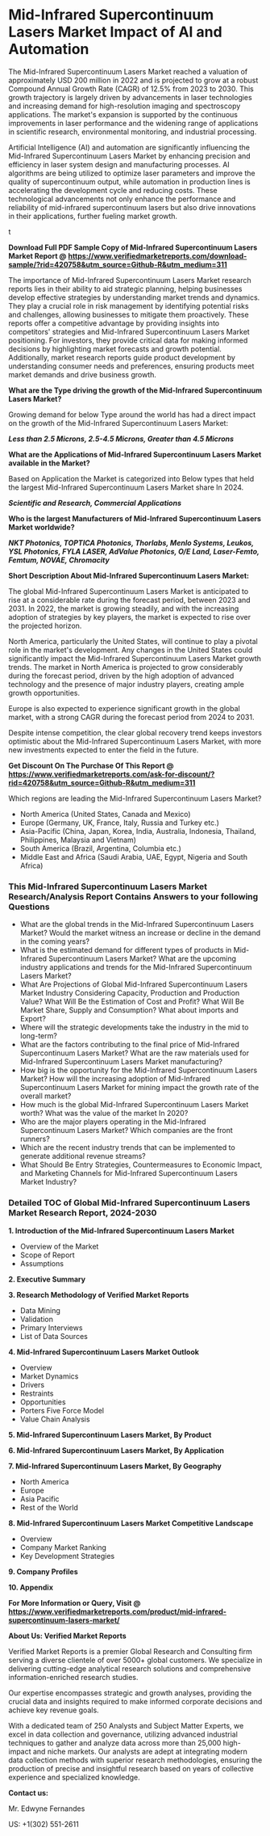 <meta name="title" content="Global Mid-Infrared Supercontinuum Lasers Market Impact of AI and Automation"><meta name="description" content="The Mid-Infrared Supercontinuum Lasers Market reached a valuation of approximately USD 200 million in 2022 and is projected to grow at a robust Compound Annual Growth "><meta name="title" content="Mid-Infrared Supercontinuum Lasers Market Size, Share, Scope, Trends, Growth, Opportunities, Analysis, Forecast"><h1>Mid-Infrared Supercontinuum Lasers Market Impact of AI and Automation</h1><p>The Mid-Infrared Supercontinuum Lasers Market reached a valuation of approximately USD 200 million in 2022 and is projected to grow at a robust Compound Annual Growth Rate (CAGR) of 12.5% from 2023 to 2030. This growth trajectory is largely driven by advancements in laser technologies and increasing demand for high-resolution imaging and spectroscopy applications. The market's expansion is supported by the continuous improvements in laser performance and the widening range of applications in scientific research, environmental monitoring, and industrial processing.</p><p>Artificial Intelligence (AI) and automation are significantly influencing the Mid-Infrared Supercontinuum Lasers Market by enhancing precision and efficiency in laser system design and manufacturing processes. AI algorithms are being utilized to optimize laser parameters and improve the quality of supercontinuum output, while automation in production lines is accelerating the development cycle and reducing costs. These technological advancements not only enhance the performance and reliability of mid-infrared supercontinuum lasers but also drive innovations in their applications, further fueling market growth.</p>t</p><p id="" class=""><strong>Download Full PDF Sample Copy of Mid-Infrared Supercontinuum Lasers Market Report @ <a href="https://www.verifiedmarketreports.com/download-sample/?rid=420758&utm_source=Github-R&utm_medium=311" target="_blank">https://www.verifiedmarketreports.com/download-sample/?rid=420758&utm_source=Github-R&utm_medium=311</a></strong></p><p>The importance of&nbsp;Mid-Infrared Supercontinuum Lasers Market research reports lies in their ability to aid strategic planning, helping businesses develop effective strategies by understanding market trends and dynamics. They play a crucial role in risk management by identifying potential risks and challenges, allowing businesses to mitigate them proactively. These reports offer a competitive advantage by providing insights into competitors' strategies and Mid-Infrared Supercontinuum Lasers Market positioning. For investors, they provide critical data for making informed decisions by highlighting market forecasts and growth potential. Additionally, market research reports guide product development by understanding consumer needs and preferences, ensuring products meet market demands and drive business growth.</p><p><strong>What are the&nbsp;Type driving the growth of the Mid-Infrared Supercontinuum Lasers Market?</strong></p><p id="" class="">Growing demand for below Type around the world has had a direct impact on the growth of the Mid-Infrared Supercontinuum Lasers Market:</p><em><strong>Less than 2.5 Microns, 2.5-4.5 Microns, Greater than 4.5 Microns</strong></em></p><strong>What are the&nbsp;Applications&nbsp;of Mid-Infrared Supercontinuum Lasers Market available in the Market?</strong></p><p id="" class="">Based on Application the Market is categorized into Below types that held the largest Mid-Infrared Supercontinuum Lasers Market share In 2024.</p><em><strong>Scientific and Research, Commercial Applications</strong></em></p><strong>Who is the largest Manufacturers of Mid-Infrared Supercontinuum Lasers Market worldwide?</strong></p><p><em><strong>NKT Photonics, TOPTICA Photonics, Thorlabs, Menlo Systems, Leukos, YSL Photonics, FYLA LASER, AdValue Photonics, O/E Land, Laser-Femto, Femtum, NOVAE, Chromacity</strong></em></p><p id="" class=""><strong>Short Description About Mid-Infrared Supercontinuum Lasers Market:</strong></p><p>The global Mid-Infrared Supercontinuum Lasers Market is anticipated to rise at a considerable rate during the forecast period, between 2023 and 2031. In 2022, the market is growing steadily, and with the increasing adoption of strategies by key players, the market is expected to rise over the projected horizon.</p><p>North America, particularly the United States, will continue to play a pivotal role in the market's development. Any changes in the United States could significantly impact the Mid-Infrared Supercontinuum Lasers Market growth trends. The market in North America is projected to grow considerably during the forecast period, driven by the high adoption of advanced technology and the presence of major industry players, creating ample growth opportunities.</p><p>Europe is also expected to experience significant growth in the global market, with a strong CAGR during the forecast period from 2024 to 2031.</p><p>Despite intense competition, the clear global recovery trend keeps investors optimistic about the Mid-Infrared Supercontinuum Lasers Market, with more new investments expected to enter the field in the future.</p><p id="" class=""><strong>Get Discount On The Purchase Of This Report @ <a href="https://www.verifiedmarketreports.com/ask-for-discount/?rid=420758&utm_source=Github-R&utm_medium=311" target="_blank">https://www.verifiedmarketreports.com/ask-for-discount/?rid=420758&utm_source=Github-R&utm_medium=311</a></strong></p>Which regions are leading the Mid-Infrared Supercontinuum Lasers Market?</p><ul><li>North America (United States, Canada and Mexico)</li><li>Europe (Germany, UK, France, Italy, Russia and Turkey etc.)</li><li>Asia-Pacific (China, Japan, Korea, India, Australia, Indonesia, Thailand, Philippines, Malaysia and Vietnam)</li><li>South America (Brazil, Argentina, Columbia etc.)</li><li>Middle East and Africa (Saudi Arabia, UAE, Egypt, Nigeria and South Africa)</li></ul><h3 id="" class="">This Mid-Infrared Supercontinuum Lasers Market Research/Analysis Report Contains Answers to your following Questions</h3><ul><li>What are the global trends in the Mid-Infrared Supercontinuum Lasers Market? Would the market witness an increase or decline in the demand in the coming years?</li><li>What is the estimated demand for different types of products in Mid-Infrared Supercontinuum Lasers Market? What are the upcoming industry applications and trends for the Mid-Infrared Supercontinuum Lasers Market?</li><li>What Are Projections of Global Mid-Infrared Supercontinuum Lasers Market Industry Considering Capacity, Production and Production Value? What Will Be the Estimation of Cost and Profit? What Will Be Market Share, Supply and Consumption? What about imports and Export?</li><li>Where will the strategic developments take the industry in the mid to long-term?</li><li>What are the factors contributing to the final price of Mid-Infrared Supercontinuum Lasers Market? What are the raw materials used for Mid-Infrared Supercontinuum Lasers Market manufacturing?</li><li>How big is the opportunity for the Mid-Infrared Supercontinuum Lasers Market? How will the increasing adoption of Mid-Infrared Supercontinuum Lasers Market for mining impact the growth rate of the overall market?</li><li>How much is the global Mid-Infrared Supercontinuum Lasers Market worth? What was the value of the market In 2020?</li><li>Who are the major players operating in the Mid-Infrared Supercontinuum Lasers Market? Which companies are the front runners?</li><li>Which are the recent industry trends that can be implemented to generate additional revenue streams?</li><li>What Should Be Entry Strategies, Countermeasures to Economic Impact, and Marketing Channels for Mid-Infrared Supercontinuum Lasers Market Industry?</li></ul><h3 id="" class="">Detailed TOC of Global Mid-Infrared Supercontinuum Lasers Market Research Report, 2024-2030</h3><p id="" class=""><strong>1. Introduction of the Mid-Infrared Supercontinuum Lasers Market</strong></p><ul><li>Overview of the Market</li><li>Scope of Report</li><li>Assumptions</li></ul><p id="" class=""><strong>2. Executive Summary</strong></p><p id="" class=""><strong>3. Research Methodology of Verified Market Reports</strong></p><ul><li>Data Mining</li><li>Validation</li><li>Primary Interviews</li><li>List of Data Sources</li></ul><p id="" class=""><strong>4. Mid-Infrared Supercontinuum Lasers Market Outlook</strong></p><ul><li>Overview</li><li>Market Dynamics</li><li>Drivers</li><li>Restraints</li><li>Opportunities</li><li>Porters Five Force Model</li><li>Value Chain Analysis</li></ul><p id="" class=""><strong>5. Mid-Infrared Supercontinuum Lasers Market, By Product</strong></p><p id="" class=""><strong>6. Mid-Infrared Supercontinuum Lasers Market, By Application</strong></p><p id="" class=""><strong>7. Mid-Infrared Supercontinuum Lasers Market, By Geography</strong></p><ul><li>North America</li><li>Europe</li><li>Asia Pacific</li><li>Rest of the World</li></ul><p id="" class=""><strong>8. Mid-Infrared Supercontinuum Lasers Market Competitive Landscape</strong></p><ul><li>Overview</li><li>Company Market Ranking</li><li>Key Development Strategies</li></ul><p id="" class=""><strong>9. Company Profiles</strong></p><p id="" class=""><strong>10. Appendix</strong></p><p id="" class=""><strong>For More Information or Query, Visit @ <a href="https://www.verifiedmarketreports.com/product/mid-infrared-supercontinuum-lasers-market/" target="_blank">https://www.verifiedmarketreports.com/product/mid-infrared-supercontinuum-lasers-market/</a></strong></p><p id="" class=""><strong>About Us: Verified Market Reports</strong></p><p id="" class="">Verified Market Reports is a premier Global Research and Consulting firm serving a diverse clientele of over 5000+ global customers. We specialize in delivering cutting-edge analytical research solutions and comprehensive information-enriched research studies.</p><p id="" class="">Our expertise encompasses strategic and growth analyses, providing the crucial data and insights required to make informed corporate decisions and achieve key revenue goals.</p><p id="" class="">With a dedicated team of 250 Analysts and Subject Matter Experts, we excel in data collection and governance, utilizing advanced industrial techniques to gather and analyze data across more than 25,000 high-impact and niche markets. Our analysts are adept at integrating modern data collection methods with superior research methodologies, ensuring the production of precise and insightful research based on years of collective experience and specialized knowledge.</p><p id="" class=""><strong>Contact us:</strong></p><p id="" class="">Mr. Edwyne Fernandes</p><p id="" class="">US: +1(302) 551-2611</p>